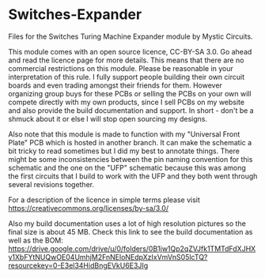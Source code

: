 # Switches-Expander

Files for the Switches Turing Machine Expander module by Mystic Circuits.

This module comes with an open source licence, CC-BY-SA 3.0. Go ahead and read the licence page for more details. This means that there are no commercial restrictions on this module. Please be reasonable in your interpretation of this rule. I fully support people building their own circuit boards and even trading amongst their friends for them. However organizing group buys for these PCBs or selling the PCBs on your own will compete directly with my own products, since I sell PCBs on my website and also provide the build documentation and support. In short - don't be a shmuck about it or else I will stop open sourcing my designs.

Also note that this module is made to function with my "Universal Front Plate" PCB which is hosted in another branch. It can make the schematic a bit tricky to read sometimes but I did my best to annotate things. There might be some inconsistencies between the pin naming convention for this schematic and the one on the "UFP" schematic because this was among the first circuits that I build to work with the UFP and they both went through several revisions together.

For a description of the licence in simple terms please visit https://creativecommons.org/licenses/by-sa/3.0/

Also my build documentation uses a lot of high resolution pictures so the final size is about 45 MB. Check this link to see the build documentation as well as the BOM: https://drive.google.com/drive/u/0/folders/0B1jw1Qp2qZVJfk1TMTdFdXJHXy1XbFYtNUQwOE04UmhjM2FnNEloNEdpXzIxVmVnS05lcTQ?resourcekey=0-E3el34HidBngEVkU6E3JIg

